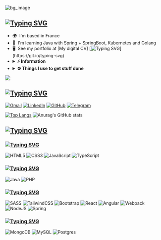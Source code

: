 
![bg_image](https://github.com/xMurieLLx/xMurieLLx/blob/main/584054_movie-ezgif.com-optimize%20(compressed).gif)

## [![Typing SVG](https://readme-typing-svg.herokuapp.com?font=Press+Start+2P&duration=1500&pause=250&center=true&vCenter=true&multiline=true&random=false&width=625&height=124&lines=Hi+there+!+;My+name+is+;Dmitri+Garabine;I'm+a+Full-Stack+Web+Developer)](https://git.io/typing-svg) <br/>
* 🌍  I'm based in France
* 🧠  I'm learning Java with Spring + SpringBoot, Kubernetes and Golang
* 🖥️  See my portfolio at [My digital CV] [![Typing SVG](https://readme-typing-svg.herokuapp.com?font=Press+Start+2P&size=12&duration=1500&pause=250&vCenter=true&random=false&width=200&height=20&lines=Building+...;Reparation+...;Constructing+...;Deploying+...)](https://git.io/typing-svg)
* <details><summary><b>⚡ Information </b></summary><br/>
	<ul>
	<li>🛠 &nbsp; For Front-End I’m currently working with HTML, CSS+SCSS, TailwindCss, JavaScript (Angular and React);</li>
 	<li>💻 &nbsp; For Back-End: PHP, Java (Spring + SpringBoot);</li>
	<li>🚀 &nbsp; I love exploring new technologies and building cool stuff;</li>
 	<li>📰 &nbsp; Reading, writing & watching Tech Stuff whenever possible.</li>
  	</ul>
	</details>
* <details><summary><b>⚙️ Things I use to get stuff done</b></summary><br/>
  	<ul>
  	    <li><b>OS:</b> Win11 v.23H2</li>
	      <li><b>Laptop: </b> PC Specialist Defiance Pro 17 M1</li>
  	    <li><b>Browser: </b> Chrome</li>
	    <li><b>Terminal: </b> Terminal Windows: Kali + Oh My Posh</li>
	    <li><b>Code Editor:</b> VSCode and IntelliJIDEA</li>
 	    <li><b>Other Tools:</b> Postman, Notion</li>
	    <li><b>To Stay Updated:</b> Telegram</li>
	</ul>
</details>

![](https://komarev.com/ghpvc/?username=your-github-xMurieLLx&style=for-the-badge)

## [![Typing SVG](https://readme-typing-svg.herokuapp.com?font=Press+Start+2P&duration=1500&pause=250&center=true&vCenter=true&multiline=true&random=false&width=625&height=40&lines=%E2%9C%89%EF%B8%8F+You+can+contact+Me+%F0%9F%93%AB)](https://git.io/typing-svg)
[![Gmail](https://img.shields.io/badge/Gmail-D14836?style=for-the-badge&logo=gmail&logoColor=white)](mailto:muriell.htc@gmail.com?subject=[GitHub])
[![LinkedIn](https://img.shields.io/badge/linkedin-%230077B5.svg?style=for-the-badge&logo=linkedin&logoColor=white)](https://www.linkedin.com/in/dmitri-garabine-41284510b/)
[![GitHub](https://img.shields.io/badge/github-%23121011.svg?style=for-the-badge&logo=github&logoColor=white)](https://www.github.com/xMurieLLx)
[![Telegram](https://img.shields.io/badge/Telegram-2CA5E0?style=for-the-badge&logo=telegram&logoColor=white)](https://t.me/xmuriellx)



[![Top Langs](https://github-readme-stats.vercel.app/api/top-langs/?username=xMurieLLx&theme=tokyonight)](https://github.com/anuraghazra/github-readme-stats)
![Anurag's GitHub stats](https://github-readme-stats.vercel.app/api?username=xMurieLLx&show_icons=true&theme=tokyonight&ru)

## [![Typing SVG](https://readme-typing-svg.herokuapp.com?font=Press+Start+2P&duration=1500&pause=250&center=true&vCenter=true&multiline=true&random=false&width=625&height=40&lines=SKILLS)](https://git.io/typing-svg)

### [![Typing SVG](https://readme-typing-svg.herokuapp.com?font=Press+Start+2P&duration=1500&pause=250&vCenter=true&multiline=true&random=false&width=625&height=40&lines=Language+Front-End)](https://git.io/typing-svg)

![HTML5](https://img.shields.io/badge/html5-%23E34F26.svg?style=for-the-badge&logo=html5&logoColor=white)
![CSS3](https://img.shields.io/badge/css3-%231572B6.svg?style=for-the-badge&logo=css3&logoColor=white)
![JavaScript](https://img.shields.io/badge/javascript-%23323330.svg?style=for-the-badge&logo=javascript&logoColor=%23F7DF1E)
![TypeScript](https://img.shields.io/badge/typescript-%23007ACC.svg?style=for-the-badge&logo=typescript&logoColor=white)

### [![Typing SVG](https://readme-typing-svg.herokuapp.com?font=Press+Start+2P&duration=1500&pause=250&vCenter=true&multiline=true&random=false&width=625&height=40&lines=Language+Back-End)](https://git.io/typing-svg)

![Java](https://img.shields.io/badge/java-%23ED8B00.svg?style=for-the-badge&logo=openjdk&logoColor=white)
![PHP](https://img.shields.io/badge/php-%23777BB4.svg?style=for-the-badge&logo=php&logoColor=white)

### [![Typing SVG](https://readme-typing-svg.herokuapp.com?font=Press+Start+2P&duration=1500&pause=250&vCenter=true&multiline=true&random=false&width=625&height=40&lines=Frameworks)](https://git.io/typing-svg)

![SASS](https://img.shields.io/badge/SASS-hotpink.svg?style=for-the-badge&logo=SASS&logoColor=white)
![TailwindCSS](https://img.shields.io/badge/tailwindcss-%2338B2AC.svg?style=for-the-badge&logo=tailwind-css&logoColor=white)
![Bootstrap](https://img.shields.io/badge/bootstrap-%238511FA.svg?style=for-the-badge&logo=bootstrap&logoColor=white)
![React](https://img.shields.io/badge/react-%2320232a.svg?style=for-the-badge&logo=react&logoColor=%2361DAFB)
![Angular](https://img.shields.io/badge/angular-%23DD0031.svg?style=for-the-badge&logo=angular&logoColor=white)
![Webpack](https://img.shields.io/badge/webpack-%238DD6F9.svg?style=for-the-badge&logo=webpack&logoColor=black)
![NodeJS](https://img.shields.io/badge/node.js-6DA55F?style=for-the-badge&logo=node.js&logoColor=white)
![Spring](https://img.shields.io/badge/spring-%236DB33F.svg?style=for-the-badge&logo=spring&logoColor=white)

### [![Typing SVG](https://readme-typing-svg.herokuapp.com?font=Press+Start+2P&duration=1500&pause=250&vCenter=true&multiline=true&random=false&width=625&height=40&lines=Data+Bases)](https://git.io/typing-svg)

![MongoDB](https://img.shields.io/badge/MongoDB-%234ea94b.svg?style=for-the-badge&logo=mongodb&logoColor=white)
![MySQL](https://img.shields.io/badge/mysql-4479A1.svg?style=for-the-badge&logo=mysql&logoColor=white)
![Postgres](https://img.shields.io/badge/postgres-%23316192.svg?style=for-the-badge&logo=postgresql&logoColor=white)


